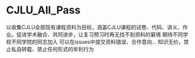 # CJLU_All_Pass
以收集CJLU全部现有课程资料为目标，涵盖CJLU课程的试卷、代码、讲义、作业。促进学术融合、共同进步，让复习预习时再无找不到资料的窘境 期待不同学校不同学院的同志加入 可以在issues中提交资料错误、合作意向... 知识无价，禁止私自转载、禁止任何形式的牟利行为
